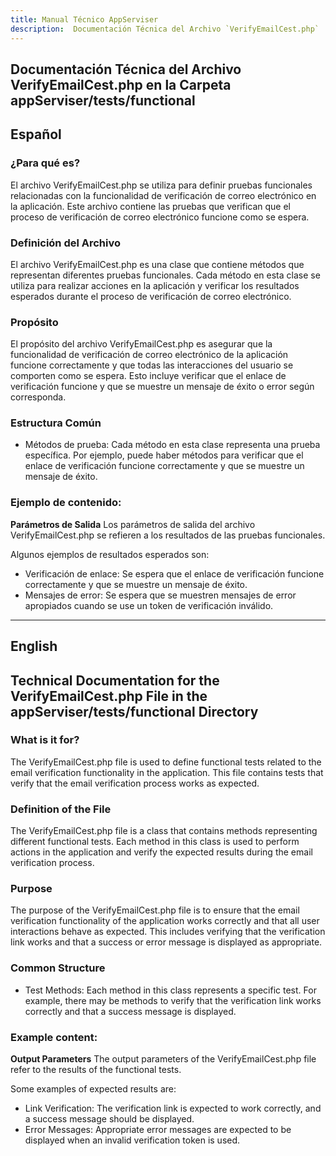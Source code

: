 ```yaml
---
title: Manual Técnico AppServiser
description:  Documentación Técnica del Archivo `VerifyEmailCest.php`
---
```


## Documentación Técnica del Archivo VerifyEmailCest.php en la Carpeta appServiser/tests/functional

## Español

### ¿Para qué es?
El archivo VerifyEmailCest.php se utiliza para definir pruebas funcionales relacionadas con la funcionalidad de verificación de correo electrónico en la aplicación. Este archivo contiene las pruebas que verifican que el proceso de verificación de correo electrónico funcione como se espera.

### Definición del Archivo
El archivo VerifyEmailCest.php es una clase que contiene métodos que representan diferentes pruebas funcionales. Cada método en esta clase se utiliza para realizar acciones en la aplicación y verificar los resultados esperados durante el proceso de verificación de correo electrónico.

### Propósito
El propósito del archivo VerifyEmailCest.php es asegurar que la funcionalidad de verificación de correo electrónico de la aplicación funcione correctamente y que todas las interacciones del usuario se comporten como se espera. Esto incluye verificar que el enlace de verificación funcione y que se muestre un mensaje de éxito o error según corresponda.

### Estructura Común
- Métodos de prueba: Cada método en esta clase representa una prueba específica. Por ejemplo, puede haber métodos para verificar que el enlace de verificación funcione correctamente y que se muestre un mensaje de éxito.

### Ejemplo de contenido:
**Parámetros de Salida**
Los parámetros de salida del archivo VerifyEmailCest.php se refieren a los resultados de las pruebas funcionales. 

Algunos ejemplos de resultados esperados son:
- Verificación de enlace: Se espera que el enlace de verificación funcione correctamente y que se muestre un mensaje de éxito.
- Mensajes de error: Se espera que se muestren mensajes de error apropiados cuando se use un token de verificación inválido.

---

## English

## Technical Documentation for the VerifyEmailCest.php File in the appServiser/tests/functional Directory

### What is it for?
The VerifyEmailCest.php file is used to define functional tests related to the email verification functionality in the application. This file contains tests that verify that the email verification process works as expected.

### Definition of the File
The VerifyEmailCest.php file is a class that contains methods representing different functional tests. Each method in this class is used to perform actions in the application and verify the expected results during the email verification process.

### Purpose
The purpose of the VerifyEmailCest.php file is to ensure that the email verification functionality of the application works correctly and that all user interactions behave as expected. This includes verifying that the verification link works and that a success or error message is displayed as appropriate.

### Common Structure
- Test Methods: Each method in this class represents a specific test. For example, there may be methods to verify that the verification link works correctly and that a success message is displayed.

### Example content:
**Output Parameters**
The output parameters of the VerifyEmailCest.php file refer to the results of the functional tests. 

Some examples of expected results are:
- Link Verification: The verification link is expected to work correctly, and a success message should be displayed.
- Error Messages: Appropriate error messages are expected to be displayed when an invalid verification token is used.
